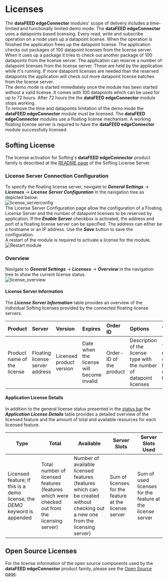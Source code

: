 # Licenses

The **dataFEED edgeConnector** modules' scope of delivery includes a time-limited
and functionally limited demo mode.
The **dataFEED edgeConnector** uses a datapoints based licensing. 
Every read, write and subscribe operation on a node uses up a datapoint license. 
When the operation is finished the application frees up the datapoint license. 
The application checks out packages of 100 datapoint licenses from the license server. 
When it uses up a package it tries to check out another package of 100 datapoints 
from the license server.
The application can reserve a number of datapoint licenses from the license server. 
These are held by the application while it's running. If more 
datapoint licenses are needed than the reserved datapoints the application will 
check out more datapoint license batches from the license server.   
The demo mode is started immediately once the module has been started without a
valid license.
It comes with 100 datapoints which can be used for up to 72 hours. 
After 72 hours the the **dataFEED edgeConnector** module stops working.  
To remove the time and datapoints limitation of the demo mode the **dataFEED
edgeConnector** module must be licensed.
The **dataFEED edgeConnector** modules use a floating license mechanism.
A working floating license server is required to have the
**dataFEED edgeConnector** module successfully licensed.  

## Softing License

The license activation for Softing's **dataFEED edgeConnector** product family is
described at the [README page](./SoftingLicenseServer/README.md) of the
Softing License Server.

### License Server Connection Configuration

To specify the floating license server, navigate to
***General Settings*** -> ***Licenses*** -> ***License Server Configuration***
in the navigation tree as depicted below:  
![license_serverconfig](../documentation_pics/license_serverconfig.png)  
The License Server Configuration page allow the configuration of a Floating License 
Server and the number of datapoint licenses to be reserved by application. 
If the ***Enable Server*** checkbox is activated, the address and port of a floating
license server can be specified. The address can either be a hostname or an IP
address. Use the ***Save*** button to save the configuration.  
A restart of the module is required to activate a license for the module.  
![Restart module](../documentation_pics/restart-application.png)  

### Overview

Navigate to ***General Settings*** -> ***Licenses*** -> ***Overview*** in the
navigation tree to show the current license status.  
![license_overview](../documentation_pics/license_overview.png)

#### License Server Information

The ***License Server Information*** table provides an overview of the individual
Softing licenses provided by the connected floating license servers.

| Product | Server | Version | Expires | Order ID | Options | Total | Used |
| :------ | :----- | :------ | :------ | :------- | :---- | :--- | :--- |
| Product name of the license | Floating license server address | Licensed product version | Date when the license will become invalid | Order-ID of the product | Description of the license type with the number of datapoint licenses | Total number of licenses of this type | Number of license of this type currently in use |

#### Application License Details

In addition to the general license status presented in the [status bar](#status) the
***Application License Details*** table provides a detailed overview of the licensed
feature and the amount of total and available resources for each licensed feature.  

| Type | Total | Available | Server Slots | Server Slots Used |
| --- | --- | --- | -- | -- |
| Licensed feature; If this is a demo license, the *DEMO* keyword is appended | Total number of licensed features (features which were checked out from the licensing server) | Number of available licensed features (features which can be created without checking out a new one from the licensing server) | Sum of licenses for the feature at the license server | Sum of used licenses for the feature at the license server |

## Open Source Licenses

For the license information of the open source components used by the
**dataFEED edgeConnector** product family, please see the [Open Source page](Licenses/OpenSourceLicenses.md).

